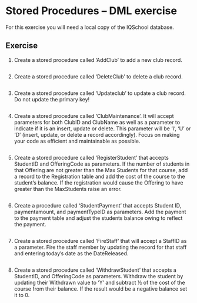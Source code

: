 # Stored Procedures – DML exercise
For this exercise you will need a local copy of the IQSchool database.

## Exercise
1. Create a stored procedure called ‘AddClub’ to add a new club record.<br>

```sql

```

2. Create a stored procedure called ‘DeleteClub’ to delete a club record.<br>

```sql

```

3. Create a stored procedure called ‘Updateclub’ to update a club record. Do not update the primary key!<br>

```sql

```

4. Create a stored procedure called ‘ClubMaintenance’. It will accept parameters for both ClubID and ClubName as well as a parameter to indicate if it is an insert, update or delete. This parameter will be ‘I’, ‘U’ or ‘D’ (insert, update, or delete a record accordingly). Focus on making your code as efficient and maintainable as possible.<br>

```sql

```

5. Create a stored procedure called ‘RegisterStudent’ that accepts StudentID and OfferingCode as parameters. If the number of students in that Offering are not greater than the Max Students for that course, add a record to the Registration table and add the cost of the course to the student’s balance. If the registration would cause the Offering to have greater than the MaxStudents raise an error.<br>

```sql

```

6. Create a procedure called ‘StudentPayment’ that accepts Student ID, paymentamount, and paymentTypeID as parameters. Add the payment to the payment table and adjust the students balance owing to reflect the payment.<br>

```sql

```

7. Create a stored procedure called ‘FireStaff’ that will accept a StaffID as a parameter. Fire the staff member by updating the record for that staff and entering today’s date as the DateReleased.<br>

```sql

```

8. Create a stored procedure called ‘WithdrawStudent’ that accepts a StudentID, and OfferingCode as parameters. Withdraw the student by updating their Withdrawn value to ‘Y’ and subtract ½ of the cost of the course from their balance. If the result would be a negative balance set it to 0.<br>

```sql

```
